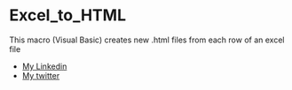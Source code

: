 # Excel_to_HTML

This macro (Visual Basic) creates new .html files from each row of an excel file

* [My Linkedin](https://www.linkedin.com/in/ines-g-calvo/)
* [My twitter](https://twitter.com/inesgcalvo)
